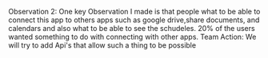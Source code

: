 Observation 2:
One key Observation I made is that people what to be able to connect this app to others apps such as google drive,share documents, and calendars  and also what to be able to see the schudeles. 20% of the users wanted something to do with connecting with other apps.
Team Action:
We will try to add Api's that allow such a thing to be possible 


